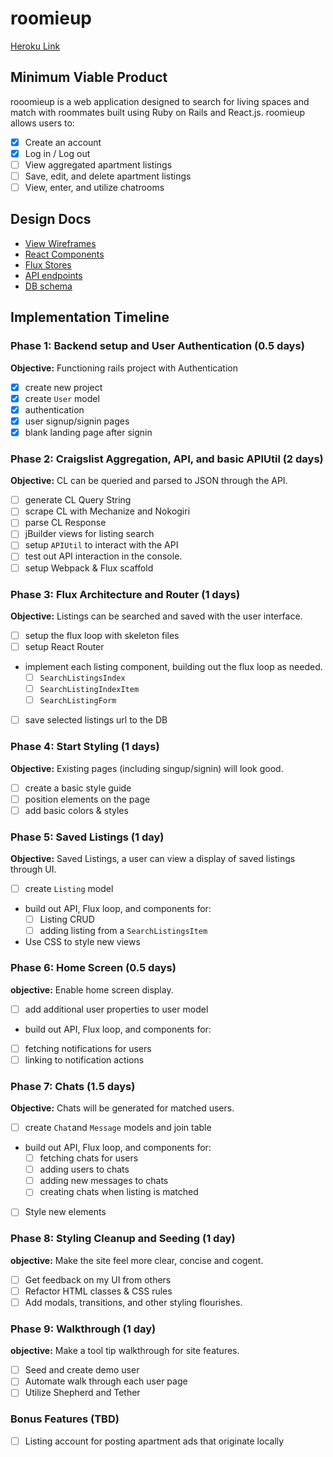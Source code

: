 # roomieup

[Heroku Link](http://roomieup.com "roomieup")

## Minimum Viable Product

rooomieup is a web application designed to search for living spaces and match
with roommates built using Ruby on Rails and React.js. roomieup allows users to:

<!-- This is a Markdown checklist. Use it to keep track of your
progress. Put an x between the brackets for a checkmark: [x] -->

- [X] Create an account
- [X] Log in / Log out
- [ ] View aggregated apartment listings
- [ ] Save, edit, and delete apartment listings
- [ ] View, enter, and utilize chatrooms

## Design Docs
* [View Wireframes][views]
* [React Components][components]
* [Flux Stores][stores]
* [API endpoints][api-endpoints]
* [DB schema][schema]

[views]: ./docs/views.md
[components]: ./docs/components.md
[stores]: ./docs/stores.md
[api-endpoints]: ./docs/api-endpoints.md
[schema]: ./docs/schema.md

## Implementation Timeline

### Phase 1: Backend setup and User Authentication (0.5 days)

**Objective:** Functioning rails project with Authentication

- [X] create new project
- [X] create `User` model
- [X] authentication
- [X] user signup/signin pages
- [X] blank landing page after signin

### Phase 2: Craigslist Aggregation, API, and basic APIUtil (2 days)

**Objective:** CL can be queried and parsed to JSON through the API.

- [ ] generate CL Query String
- [ ] scrape CL with Mechanize and Nokogiri
- [ ] parse CL Response
- [ ] jBuilder views for listing search
- [ ] setup `APIUtil` to interact with the API
- [ ] test out API interaction in the console.
- [ ] setup Webpack & Flux scaffold

### Phase 3: Flux Architecture and Router (1 days)

**Objective:** Listings can be searched and saved with the
user interface.

- [ ] setup the flux loop with skeleton files
- [ ] setup React Router
- implement each listing component, building out the flux loop as needed.
  - [ ] `SearchListingsIndex`
  - [ ] `SearchListingIndexItem`
  - [ ] `SearchListingForm`
- [ ] save selected listings url to the DB

### Phase 4: Start Styling (1 days)

**Objective:** Existing pages (including singup/signin) will look good.

- [ ] create a basic style guide
- [ ] position elements on the page
- [ ] add basic colors & styles

### Phase 5: Saved Listings (1 day)

**Objective:** Saved Listings, a user can view a display of saved listings through UI.

- [ ] create `Listing` model
- build out API, Flux loop, and components for:
  - [ ] Listing CRUD
  - [ ] adding listing from a `SearchListingsItem`
- Use CSS to style new views

### Phase 6: Home Screen (0.5 days)

**objective:** Enable home screen display.

- [ ] add additional user properties to user model
- build out API, Flux loop, and components for:
- [ ] fetching notifications for users
- [ ] linking to notification actions

### Phase 7: Chats (1.5 days)

**Objective:** Chats will be generated for matched users.

- [ ] create `Chat`and `Message` models and join table
- build out API, Flux loop, and components for:
  - [ ] fetching chats for users
  - [ ] adding users to chats
  - [ ] adding new messages to chats
  - [ ] creating chats when listing is matched
- [ ] Style new elements

### Phase 8: Styling Cleanup and Seeding (1 day)

**objective:** Make the site feel more clear, concise and cogent.

- [ ] Get feedback on my UI from others
- [ ] Refactor HTML classes & CSS rules
- [ ] Add modals, transitions, and other styling flourishes.

### Phase 9: Walkthrough (1 day)

**objective:** Make a tool tip walkthrough for site features.

- [ ] Seed and create demo user
- [ ] Automate walk through each user page
- [ ] Utilize Shepherd and Tether

### Bonus Features (TBD)
- [ ] Listing account for posting apartment ads that originate locally

[phase-one]: ./docs/phases/phase1.md
[phase-two]: ./docs/phases/phase2.md
[phase-three]: ./docs/phases/phase3.md
[phase-four]: ./docs/phases/phase4.md
[phase-five]: ./docs/phases/phase5.md
